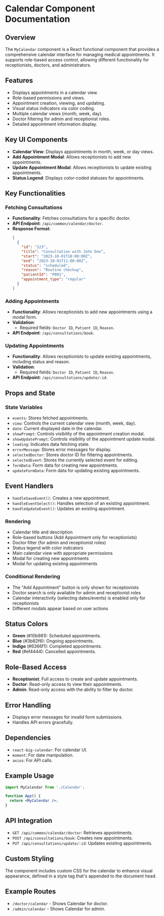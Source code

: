 # Calendar Component Documentation

## Overview

The `MyCalendar` component is a React functional component that provides a comprehensive calendar interface for managing medical appointments. It supports role-based access control, allowing different functionality for receptionists, doctors, and administrators.

## Features

- Displays appointments in a calendar view.
- Role-based permissions and views.
- Appointment creation, viewing, and updating.
- Visual status indicators via color coding.
- Multiple calendar views (month, week, day).
- Doctor filtering for admin and receptionist roles.
- Detailed appointment information display.

## Key UI Components

- **Calendar View**: Displays appointments in month, week, or day views.
- **Add Appointment Modal**: Allows receptionists to add new appointments.
- **Update Appointment Modal**: Allows receptionists to update existing appointments.
- **Status Legend**: Displays color-coded statuses for appointments.

## Key Functionalities

### Fetching Consultations
- **Functionality**: Fetches consultations for a specific doctor.
- **API Endpoint**: `/api/common/calendar/doctor`.
- **Response Format**:
  ```json
  [
    {
      "id": "123",
      "title": "Consultation with John Doe",
      "start": "2023-10-01T10:00:00Z",
      "end": "2023-10-01T11:00:00Z",
      "status": "scheduled",
      "reason": "Routine checkup",
      "patientId": "P001",
      "appointment_type": "regular"
    }
  ]
  ```

### Adding Appointments
- **Functionality**: Allows receptionists to add new appointments using a modal form.
- **Validation**:
  - Required fields: `Doctor ID`, `Patient ID`, `Reason`.
- **API Endpoint**: `/api/consultations/book`.

### Updating Appointments
- **Functionality**: Allows receptionists to update existing appointments, including status and reason.
- **Validation**:
  - Required fields: `Doctor ID`, `Patient ID`, `Reason`.
- **API Endpoint**: `/api/consultations/update/:id`.

## Props and State

### State Variables

- `events`: Stores fetched appointments.
- `view`: Controls the current calendar view (month, week, day).
- `date`: Current displayed date in the calendar.
- `showPrompt`: Controls visibility of the appointment creation modal.
- `showUpdatePrompt`: Controls visibility of the appointment update modal.
- `loading`: Indicates data fetching state.
- `errorMessage`: Stores error messages for display.
- `selectedDoctor`: Stores doctor ID for filtering appointments.
- `selectedEvent`: Stores the currently selected event for editing.
- `formData`: Form data for creating new appointments.
- `updateFormData`: Form data for updating existing appointments.

## Event Handlers

- `handleSaveEvent()`: Creates a new appointment.
- `handleEventSelect()`: Handles selection of an existing appointment.
- `handleUpdateEvent()`: Updates an existing appointment.

### Rendering

- Calendar title and description
- Role-based buttons (Add Appointment only for receptionists)
- Doctor filter (for admin and receptionist roles)
- Status legend with color indicators
- Main calendar view with appropriate permissions
- Modal for creating new appointments
- Modal for updating existing appointments

### Conditional Rendering

- The "Add Appointment" button is only shown for receptionists
- Doctor search is only available for admin and receptionist roles
- Calendar interactivity (selecting dates/events) is enabled only for receptionists
- Different modals appear based on user actions

## Status Colors

- **Green** (#10b981): Scheduled appointments.
- **Blue** (#3b82f6): Ongoing appointments.
- **Indigo** (#6366f1): Completed appointments.
- **Red** (#ef4444): Cancelled appointments.

## Role-Based Access

- **Receptionist**: Full access to create and update appointments.
- **Doctor**: Read-only access to view their appointments.
- **Admin**: Read-only access with the ability to filter by doctor.

## Error Handling

- Displays error messages for invalid form submissions.
- Handles API errors gracefully.

## Dependencies

- `react-big-calendar`: For calendar UI.
- `moment`: For date manipulation.
- `axios`: For API calls.

## Example Usage

```jsx
import MyCalendar from './Calendar';

function App() {
  return <MyCalendar />;
}
```

## API Integration

- `GET /api/common/calendar/doctor`: Retrieves appointments.
- `POST /api/consultations/book`: Creates new appointments.
- `PUT /api/consultations/update/:id`: Updates existing appointments.

## Custom Styling

The component includes custom CSS for the calendar to enhance visual appearance, defined in a style tag that's appended to the document head.

## Example Routes

- `/doctor/calendar` - Shows Calendar for doctor.
- `/admin/calendar` - Shows Calendar for admin.
